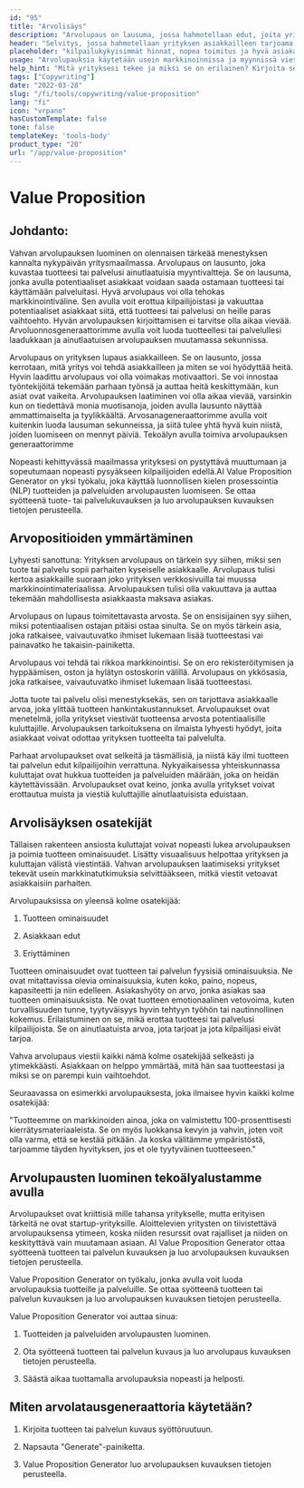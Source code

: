```yaml
---
id: "95"
title: "Arvolisäys"
description: "Arvolupaus on lausuma, jossa hahmotellaan edut, joita yritys tarjoaa asiakkailleen. Se on lausuma siitä, mitä yritys voi tehdä asiakkailleen, ja sitä käytetään usein keinona erottaa yritys toisesta."
header: "Selvitys, jossa hahmotellaan yrityksen asiakkailleen tarjoama ainutlaatuinen arvo."
placeholder: "kilpailukykyisimmät hinnat, nopea toimitus ja hyvä asiakaspalvelu."
usage: "Arvolupauksia käytetään usein markkinoinnissa ja myynnissä viestimään, mitä yritys tekee ja miksi se on erilainen. Seuraava generaattori voi auttaa sinua suunnittelemaan ja aivovirtaan tyylitellyn arvolupauksen, joka on läheisesti linjassa brändisi kanssa."
help_hint: "Mitä yrityksesi tekee ja miksi se on erilainen? Kirjoita se ylös, niin teemme siitä arvoesityksen."
tags: ["Copywriting"]
date: "2022-03-28"
slug: "/fi/tools/copywriting/value-proposition"
lang: "fi"
icon: "vrpano"
hasCustomTemplate: false
tone: false
templateKey: 'tools-body'
product_type: "20"
url: "/app/value-proposition"
---
```


# Value Proposition

## Johdanto:

Vahvan arvolupauksen luominen on olennaisen tärkeää menestyksen kannalta nykypäivän yritysmaailmassa. Arvolupaus on lausunto, joka kuvastaa tuotteesi tai palvelusi ainutlaatuisia myyntivaltteja. Se on lausuma, jonka avulla potentiaaliset asiakkaat voidaan saada ostamaan tuotteesi tai käyttämään palveluitasi. Hyvä arvolupaus voi olla tehokas markkinointiväline. Sen avulla voit erottua kilpailijoistasi ja vakuuttaa potentiaaliset asiakkaat siitä, että tuotteesi tai palvelusi on heille paras vaihtoehto. Hyvän arvolupauksen kirjoittamisen ei tarvitse olla aikaa vievää. Arvoluonnosgeneraattorimme avulla voit luoda tuotteellesi tai palvelullesi laadukkaan ja ainutlaatuisen arvolupauksen muutamassa sekunnissa.

Arvolupaus on yrityksen lupaus asiakkailleen. Se on lausunto, jossa kerrotaan, mitä yritys voi tehdä asiakkailleen ja miten se voi hyödyttää heitä. Hyvin laadittu arvolupaus voi olla voimakas motivaattori. Se voi innostaa työntekijöitä tekemään parhaan työnsä ja auttaa heitä keskittymään, kun asiat ovat vaikeita. Arvolupauksen laatiminen voi olla aikaa vievää, varsinkin kun on tiedettävä monia muotisanoja, joiden avulla lausunto näyttää ammattimaiselta ja tyylikkäältä. Arvosanageneraattorimme avulla voit kuitenkin luoda lausuman sekunneissa, ja siitä tulee yhtä hyvä kuin niistä, joiden luomiseen on mennyt päiviä. Tekoälyn avulla toimiva arvolupauksen generaattorimme

Nopeasti kehittyvässä maailmassa yrityksesi on pystyttävä muuttumaan ja sopeutumaan nopeasti pysyäkseen kilpailijoiden edellä.AI Value Proposition Generator on yksi työkalu, joka käyttää luonnollisen kielen prosessointia (NLP) tuotteiden ja palveluiden arvolupausten luomiseen. Se ottaa syötteenä tuote- tai palvelukuvauksen ja luo arvolupauksen kuvauksen tietojen perusteella.

## Arvopositioiden ymmärtäminen

Lyhyesti sanottuna: Yrityksen arvolupaus on tärkein syy siihen, miksi sen tuote tai palvelu sopii parhaiten kyseiselle asiakkaalle. Arvolupaus tulisi kertoa asiakkaille suoraan joko yrityksen verkkosivuilla tai muussa markkinointimateriaalissa. Arvolupauksen tulisi olla vakuuttava ja auttaa tekemään mahdollisesta asiakkaasta maksava asiakas.

Arvolupaus on lupaus toimitettavasta arvosta. Se on ensisijainen syy siihen, miksi potentiaalisen ostajan pitäisi ostaa sinulta. Se on myös tärkein asia, joka ratkaisee, vaivautuvatko ihmiset lukemaan lisää tuotteestasi vai painavatko he takaisin-painiketta.

Arvolupaus voi tehdä tai rikkoa markkinointisi. Se on ero rekisteröitymisen ja hyppäämisen, oston ja hylätyn ostoskorin välillä. Arvolupaus on ykkösasia, joka ratkaisee, vaivautuvatko ihmiset lukemaan lisää tuotteestasi.

Jotta tuote tai palvelu olisi menestyksekäs, sen on tarjottava asiakkaalle arvoa, joka ylittää tuotteen hankintakustannukset. Arvolupaukset ovat menetelmä, jolla yritykset viestivät tuotteensa arvosta potentiaalisille kuluttajille. Arvolupauksen tarkoituksena on ilmaista lyhyesti hyödyt, joita asiakkaat voivat odottaa yrityksen tuotteelta tai palvelulta.

Parhaat arvolupaukset ovat selkeitä ja täsmällisiä, ja niistä käy ilmi tuotteen tai palvelun edut kilpailijoihin verrattuna. Nykyaikaisessa yhteiskunnassa kuluttajat ovat hukkua tuotteiden ja palveluiden määrään, joka on heidän käytettävissään. Arvolupaukset ovat keino, jonka avulla yritykset voivat erottautua muista ja viestiä kuluttajille ainutlaatuisista eduistaan.

## Arvolisäyksen osatekijät

Tällaisen rakenteen ansiosta kuluttajat voivat nopeasti lukea arvolupauksen ja poimia tuotteen ominaisuudet. Lisätty visuaalisuus helpottaa yrityksen ja kuluttajan välistä viestintää. Vahvan arvolupauksen laatimiseksi yritykset tekevät usein markkinatutkimuksia selvittääkseen, mitkä viestit vetoavat asiakkaisiin parhaiten.

Arvolupauksissa on yleensä kolme osatekijää:

1. Tuotteen ominaisuudet

2. Asiakkaan edut

3. Eriyttäminen

Tuotteen ominaisuudet ovat tuotteen tai palvelun fyysisiä ominaisuuksia. Ne ovat mitattavissa olevia ominaisuuksia, kuten koko, paino, nopeus, kapasiteetti ja niin edelleen. Asiakashyöty on arvo, jonka asiakas saa tuotteen ominaisuuksista. Ne ovat tuotteen emotionaalinen vetovoima, kuten turvallisuuden tunne, tyytyväisyys hyvin tehtyyn työhön tai nautinnollinen kokemus. Erilaistuminen on se, mikä erottaa tuotteesi tai palvelusi kilpailijoista. Se on ainutlaatuista arvoa, jota tarjoat ja jota kilpailijasi eivät tarjoa.

Vahva arvolupaus viestii kaikki nämä kolme osatekijää selkeästi ja ytimekkäästi. Asiakkaan on helppo ymmärtää, mitä hän saa tuotteestasi ja miksi se on parempi kuin vaihtoehdot.

Seuraavassa on esimerkki arvolupauksesta, joka ilmaisee hyvin kaikki kolme osatekijää:

"Tuotteemme on markkinoiden ainoa, joka on valmistettu 100-prosenttisesti kierrätysmateriaaleista. Se on myös luokkansa kevyin ja vahvin, joten voit olla varma, että se kestää pitkään. Ja koska välitämme ympäristöstä, tarjoamme täyden hyvityksen, jos et ole tyytyväinen tuotteeseen."

## Arvolupausten luominen tekoälyalustamme avulla

Arvolupaukset ovat kriittisiä mille tahansa yritykselle, mutta erityisen tärkeitä ne ovat startup-yrityksille. Aloittelevien yritysten on tiivistettävä arvolupauksensa ytimeen, koska niiden resurssit ovat rajalliset ja niiden on keskityttävä vain muutamaan asiaan. AI Value Proposition Generator ottaa syötteenä tuotteen tai palvelun kuvauksen ja luo arvolupauksen kuvauksen tietojen perusteella.

Value Proposition Generator on työkalu, jonka avulla voit luoda arvolupauksia tuotteille ja palveluille. Se ottaa syötteenä tuotteen tai palvelun kuvauksen ja luo arvolupauksen kuvauksen tietojen perusteella.

Value Proposition Generator voi auttaa sinua:

1. Tuotteiden ja palveluiden arvolupausten luominen.

2. Ota syötteenä tuotteen tai palvelun kuvaus ja luo arvolupaus kuvauksen tietojen perusteella.

3. Säästä aikaa tuottamalla arvolupauksia nopeasti ja helposti.

## Miten arvolatausgeneraattoria käytetään?

1. Kirjoita tuotteen tai palvelun kuvaus syöttöruutuun.

2. Napsauta "Generate"-painiketta.

3. Value Proposition Generator luo arvolupauksen kuvauksen tietojen perusteella.
